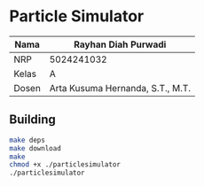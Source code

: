 # Particle Simulator

Nama | Rayhan Diah Purwadi
-- | --
NRP | 5024241032
Kelas | A
Dosen | Arta Kusuma Hernanda, S.T., M.T.

## Building

```sh
make deps
make download
make
chmod +x ./particlesimulator
./particlesimulator
```